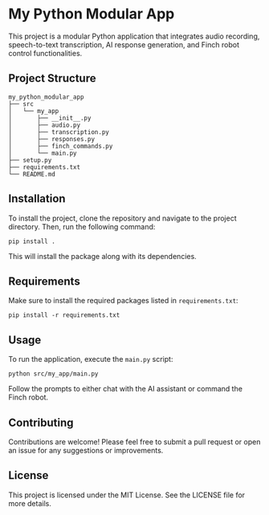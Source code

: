 # My Python Modular App

This project is a modular Python application that integrates audio recording, speech-to-text transcription, AI response generation, and Finch robot control functionalities. 

## Project Structure

```
my_python_modular_app
├── src
│   └── my_app
│       ├── __init__.py
│       ├── audio.py
│       ├── transcription.py
│       ├── responses.py
│       ├── finch_commands.py
│       └── main.py
├── setup.py
├── requirements.txt
└── README.md
```

## Installation

To install the project, clone the repository and navigate to the project directory. Then, run the following command:

```
pip install .
```

This will install the package along with its dependencies.

## Requirements

Make sure to install the required packages listed in `requirements.txt`:

```
pip install -r requirements.txt
```

## Usage

To run the application, execute the `main.py` script:

```
python src/my_app/main.py
```

Follow the prompts to either chat with the AI assistant or command the Finch robot.

## Contributing

Contributions are welcome! Please feel free to submit a pull request or open an issue for any suggestions or improvements.

## License

This project is licensed under the MIT License. See the LICENSE file for more details.
